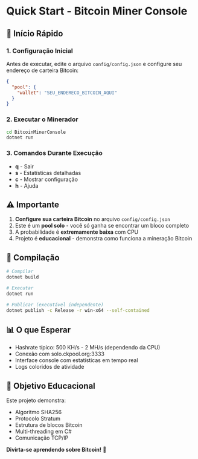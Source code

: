 # Quick Start - Bitcoin Miner Console

## 🚀 Início Rápido

### 1. Configuração Inicial
Antes de executar, edite o arquivo `config/config.json` e configure seu endereço de carteira Bitcoin:

```json
{
  "pool": {
    "wallet": "SEU_ENDERECO_BITCOIN_AQUI"
  }
}
```

### 2. Executar o Minerador
```bash
cd BitcoinMinerConsole
dotnet run
```

### 3. Comandos Durante Execução
- **q** - Sair
- **s** - Estatísticas detalhadas
- **c** - Mostrar configuração
- **h** - Ajuda

## ⚠️ Importante

1. **Configure sua carteira Bitcoin** no arquivo `config/config.json`
2. Este é um **pool solo** - você só ganha se encontrar um bloco completo
3. A probabilidade é **extremamente baixa** com CPU
4. Projeto é **educacional** - demonstra como funciona a mineração Bitcoin

## 🔧 Compilação

```bash
# Compilar
dotnet build

# Executar
dotnet run

# Publicar (executável independente)
dotnet publish -c Release -r win-x64 --self-contained
```

## 📊 O que Esperar

- Hashrate típico: 500 KH/s - 2 MH/s (dependendo da CPU)
- Conexão com solo.ckpool.org:3333
- Interface console com estatísticas em tempo real
- Logs coloridos de atividade

## 🎯 Objetivo Educacional

Este projeto demonstra:
- Algoritmo SHA256
- Protocolo Stratum
- Estrutura de blocos Bitcoin
- Multi-threading em C#
- Comunicação TCP/IP

**Divirta-se aprendendo sobre Bitcoin!** 🚀
